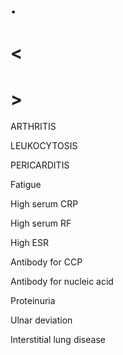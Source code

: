 # .

# <

# >

ARTHRITIS

LEUKOCYTOSIS

PERICARDITIS

Fatigue

High serum CRP

High serum RF

High ESR

Antibody for CCP

Antibody for nucleic acid

Proteinuria

Ulnar deviation

Interstitial lung disease
